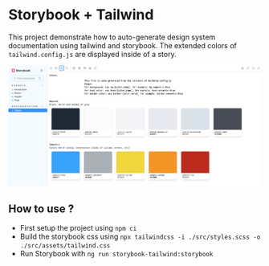 # Storybook + Tailwind

This project demonstrate how to auto-generate design system documentation using tailwind and storybook.
The extended colors of `tailwind.config.js` are displayed inside of a story.

![Demo](/src/assets/img/demo.png)

## How to use ?

* First setup the project using `npm ci`
* Build the storybook css using `npx tailwindcss -i ./src/styles.scss -o ./src/assets/tailwind.css`
* Run Storybook with `ng run storybook-tailwind:storybook`
